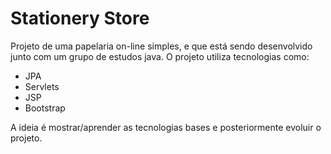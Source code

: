 # Stationery Store
Projeto de uma papelaria on-line simples, e que está sendo desenvolvido junto com um grupo de estudos java. O projeto utiliza tecnologias como:
* JPA
* Servlets
* JSP
* Bootstrap

A ideia é mostrar/aprender as tecnologias bases e posteriormente evoluir o projeto.

